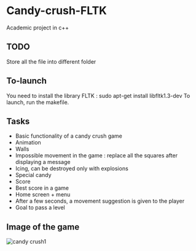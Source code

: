 # Candy-crush-FLTK
Academic project in c++

## TODO

Store all the file into different folder 


## To-launch 

You need to install the library FLTK : sudo apt-get install libfltk1.3-dev
To launch, run the makefile. 

## Tasks

- Basic functionality of a candy crush game
- Animation
- Walls
- Impossible movement in the game : replace all the squares after displaying a message
- Icing, can be destroyed only with explosions 
- Special candy
- Score
- Best score in a game
- Home screen + menu
- After a few seconds, a movement suggestion is given to the player
- Goal to pass a level

## Image of the game

![candy crush1](https://user-images.githubusercontent.com/44835548/208643321-327f9061-8b53-4461-88ac-2b62e1fa1e18.PNG)


